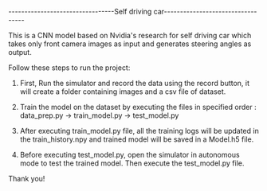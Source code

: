 ---------------------------------Self driving car----------------------------------

This is a CNN model based on Nvidia's research for self driving car which takes only front camera images as input and generates steering angles as output.

Follow these steps to run the project:

1. First, Run the simulator and record the data using the record button, it will create a folder containing images and a csv file of dataset.

2. Train the model on the dataset by executing the files in specified order : data_prep.py -> train_model.py -> test_model.py

3. After executing train_model.py file, all the training logs will be updated in the train_history.npy and trained model will be saved in a Model.h5 file.

4. Before executing test_model.py, open the simulator in autonomous mode to test the trained model. Then execute the test_model.py file.




Thank you!
